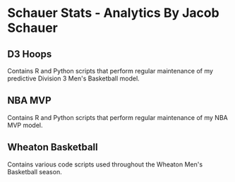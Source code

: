 # Schauer Stats - Analytics By Jacob Schauer
## D3 Hoops
Contains R and Python scripts that perform regular maintenance of my predictive Division 3 Men's Basketball model.
## NBA MVP
Contains R and Python scripts that perform regular maintenance of my NBA MVP model.
## Wheaton Basketball
Contains various code scripts used throughout the Wheaton Men's Basketball season.
